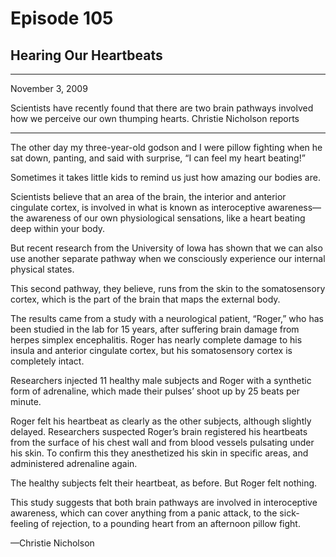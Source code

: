 # Episode 105

## Hearing Our Heartbeats

---

November 3, 2009

Scientists have recently found that there are two brain pathways involved how we perceive our own thumping hearts. Christie Nicholson reports

---

The other day my three-year-old godson and I were pillow fighting when he sat down, panting, and said with surprise, “I can feel my heart beating!”

Sometimes it takes little kids to remind us just how amazing our bodies are.

Scientists believe that an area of the brain, the interior and anterior cingulate cortex, is involved in what is known as interoceptive awareness—the awareness of our own physiological sensations, like a heart beating deep within your body.

But recent research from the University of Iowa has shown that we can also use another separate pathway when we consciously experience our internal physical states.

This second pathway, they believe, runs from the skin to the somatosensory cortex, which is the part of the brain that maps the external body.

The results came from a study with a neurological patient, “Roger,” who has been studied in the lab for 15 years, after suffering brain damage from herpes simplex encephalitis. Roger has nearly complete damage to his insula and anterior cingulate cortex, but his somatosensory cortex is completely intact.

Researchers injected 11 healthy male subjects and Roger with a synthetic form of adrenaline, which made their pulses’ shoot up by 25 beats per minute.

Roger felt his heartbeat as clearly as the other subjects, although slightly delayed. Researchers suspected Roger’s brain registered his heartbeats from the surface of his chest wall and from blood vessels pulsating under his skin. To confirm this they anesthetized his skin in specific areas, and administered adrenaline again.

The healthy subjects felt their heartbeat, as before. But Roger felt nothing.

This study suggests that both brain pathways are involved in interoceptive awareness, which can cover anything from a panic attack, to the sick-feeling of rejection, to a pounding heart from an afternoon pillow fight.

—Christie Nicholson

